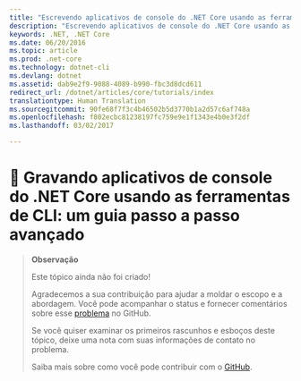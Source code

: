 ```yaml
---
title: "Escrevendo aplicativos de console do .NET Core usando as ferramentas da CLI: um guia passo a passo avançado"
description: "Escrevendo aplicativos de console do .NET Core usando as ferramentas da CLI: um guia passo a passo avançado"
keywords: .NET, .NET Core
ms.date: 06/20/2016
ms.topic: article
ms.prod: .net-core
ms.technology: dotnet-cli
ms.devlang: dotnet
ms.assetid: dab9e2f9-9088-4089-b990-fbc3d8dcd611
redirect_url: /dotnet/articles/core/tutorials/index
translationtype: Human Translation
ms.sourcegitcommit: 90fe68f7f3c4b46502b5d3770b1a2d57c6af748a
ms.openlocfilehash: f802ecbc81238197fc759e9e1f1343e4b0e3f2df
ms.lasthandoff: 03/02/2017

---
```


# <a name="-writing-net-core-console-apps-using-the-cli-tools-an-advanced-step-by-step-guide"></a>🔧 Gravando aplicativos de console do .NET Core usando as ferramentas de CLI: um guia passo a passo avançado

> **Observação**
> 
> Este tópico ainda não foi criado! 
>
> Agradecemos a sua contribuição para ajudar a moldar o escopo e a abordagem. Você pode acompanhar o status e fornecer comentários sobre esse [problema](https://github.com/dotnet/docs/issues/180) no GitHub.
> 
> Se você quiser examinar os primeiros rascunhos e esboços deste tópico, deixe uma nota com suas informações de contato no problema.
>
> Saiba mais sobre como você pode contribuir com o [GitHub](https://github.com/dotnet/docs/blob/master/CONTRIBUTING.md).
>

